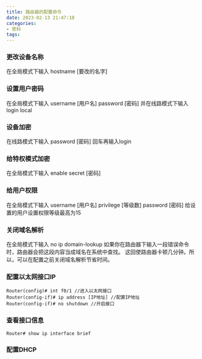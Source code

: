 ```yaml
---
title: 路由器的配置命令
date: 2023-02-13 21:47:18
categories:
- 思科
tags:
---
```


### 更改设备名称
在全局模式下输入 hostname [要改的名字]

### 设置用户密码
在全局模式下输入 username [用户名] password [密码] 并在线路模式下输入 login local

### 设备加密
在线路模式下输入 password [密码] 回车再输入login

### 给特权模式加密
在全局模式下输入 enable secret [密码]

### 给用户权限
在全局模式下输入 username [用户名] privilege [等级数] password [密码]
给设置的用户设置权限等级最高为15

### 关闭域名解析
在全局模式下输入 no ip domain-lookup
如果你在路由器下输入一段错误命令时，路由器会把这段内容当成域名在系统中查找。
这回使路由器卡顿几分钟。所以，可以在配置之前关闭域名解析节省时间。

### 配置以太网接口IP
```
Router(config)# int f0/1 //进入以太网接口 
Router(config-if)# ip address [IP地址] //配置IP地址 
Router(config-if)# no shutdown //开启接口
```

### 查看接口信息
```
Router# show ip interface brief
```

### 配置DHCP

